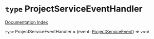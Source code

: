 # `type` ProjectServiceEventHandler

[Documentation Index](../README.md)

`type` ProjectServiceEventHandler = (event: [ProjectServiceEvent](../type.ProjectServiceEvent/README.md)) => `void`